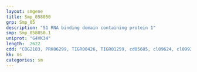 ```yaml
---
layout: smgene
title: Smp_058050
grp: Smp_05
description: "S1 RNA binding domain containing protein 1"
smp: Smp_058050.1
uniprot: "G4VK34"
length:  2622
cdd: "COG2183, PRK06299, TIGR00426, TIGR01259, cd05685, cl09624, cl09927, cl22429, pfam00575, pfam09371, pfam12836, smart00316"
kk: ns
categories: sm
---
```

